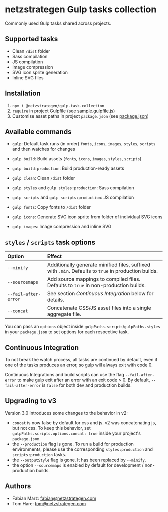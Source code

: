 # netzstrategen Gulp tasks collection

Commonly used Gulp tasks shared across projects.

## Supported tasks

- Clean `/dist` folder
- Sass compilation
- JS compilation
- Image compression
- SVG icon sprite generation
- Inline SVG files

## Installation

1. `npm i @netzstrategen/gulp-task-collection`
2. `require` in project Gulpfile (see [sample.gulpfile.js](https://github.com/netzstrategen/gulp-task-collection/blob/master/sample.gulpfile.js))
3. Customise asset paths in project `package.json` (see [package.json](https://github.com/netzstrategen/gulp-task-collection/blob/master/package.json))

## Available commands

- `gulp`: Default task runs (in order) `fonts`, `icons`, `images`, `styles`, `scripts` and then watches for changes
- `gulp build`: Build assets (`fonts`, `icons`, `images`, `styles`, `scripts`)
- `gulp build:production`: Build production-ready assets

- `gulp clean`: Clean `/dist` folder
- `gulp styles` and `gulp styles:production`: Sass compilation
- `gulp scripts` and `gulp scripts:production`: JS compilation
- `gulp fonts`: Copy fonts to `/dist` folder
- `gulp icons`: Generate SVG icon sprite from folder of individual SVG icons
- `gulp images`: Image compression and inline SVG

## `styles` / `scripts` task options

Option | Effect
:--- | :---
`--minify` | Additionally generate minified files, suffixed with `.min`. Defaults to `true` in production builds.
`--sourcemaps` | Add source mappings to compiled files. Defaults to `true` in non-production builds.
`--fail-after-error` | See section _Continuous Integration_ below for details.
`--concat` | Concatenate CSS/JS asset files into a single aggregate file.

You can pass an `options` object inside `gulpPaths.scripts`/`gulpPaths.styles` in your `package.json` to set options for each respective task.

## Continuous Integration

To not break the watch process, all tasks are continued by default, even if one of the tasks produces an error, so gulp will always exit with code 0.

Continuous Integrations and build scripts can use the flag `--fail-after-error` to make gulp exit after an error with an exit code > 0. By default, `--fail-after-error` is `false` for both dev and production builds.

## Upgrading to v3

Version 3.0 introduces some changes to the behavior in v2:

- `concat` is now false by default for css and js. v2 was concatenating js, but not css. To keep this behavior, set `gulpPaths.scripts.options.concat: true` inside your project's `package.json`.
- the `--production` flag is gone. To run a build for production environments, please use the corresponding `styles:production` and `scripts:production` tasks.
- the `--outputStyle` flag is gone. It has been replaced by `--minify`.
- the option `--sourcemaps` is enabled by default for development / non-production builds.

## Authors

- Fabian Marz: [fabian@netzstrategen.com](fabian@netzstrategen.com)
- Tom Hare: [tom@netzstrategen.com](tom@netzstrategen.com)
